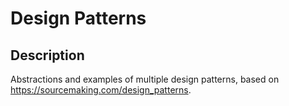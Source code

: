 # Design Patterns

## **Description**

Abstractions and examples of multiple design patterns, based on https://sourcemaking.com/design_patterns.